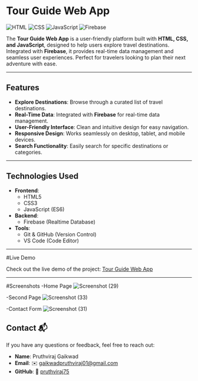 # **Tour Guide Web App**

![HTML](https://img.shields.io/badge/HTML-5-orange)
![CSS](https://img.shields.io/badge/CSS-3-blue)
![JavaScript](https://img.shields.io/badge/JavaScript-ES6-yellow)
![Firebase](https://img.shields.io/badge/Firebase-Realtime%20Database-green)

The **Tour Guide Web App** is a user-friendly platform built with **HTML, CSS, and JavaScript**, designed to help users explore travel destinations. Integrated with **Firebase**, it provides real-time data management and seamless user experiences. Perfect for travelers looking to plan their next adventure with ease.

---

## **Features**
- **Explore Destinations**: Browse through a curated list of travel destinations.
- **Real-Time Data**: Integrated with **Firebase** for real-time data management.
- **User-Friendly Interface**: Clean and intuitive design for easy navigation.
- **Responsive Design**: Works seamlessly on desktop, tablet, and mobile devices.
- **Search Functionality**: Easily search for specific destinations or categories.

---

## **Technologies Used**
- **Frontend**:
  - HTML5
  - CSS3
  - JavaScript (ES6)
- **Backend**:
  - Firebase (Realtime Database)
- **Tools**:
  - Git & GitHub (Version Control)
  - VS Code (Code Editor)

---

#Live Demo

Check out the live demo of the project:
[Tour Guide Web App](URL)

---

#Screenshots
-Home Page
![Screenshot (29)](https://github.com/user-attachments/assets/72836448-1638-4224-ae32-d5c2f5136dac)

-Second Page
![Screenshot (33)](https://github.com/user-attachments/assets/8175771e-2264-46f2-a4bb-5c33ab127b7d)

-Contact Form
![Screenshot (31)](https://github.com/user-attachments/assets/7a00bc7c-e412-46b2-85f5-1fa5b718bb1e)

## **Contact** 📬

If you have any questions or feedback, feel free to reach out:

- **Name**: Pruthviraj Gaikwad  
- **Email**: ✉️ [gaikwadpruthviraj01@gmail.com](mailto:gaikwadpruthviraj01@gmail.com)  
- **GitHub**: 🐙 [pruthviraj75](https://github.com/pruthviraj75)  







